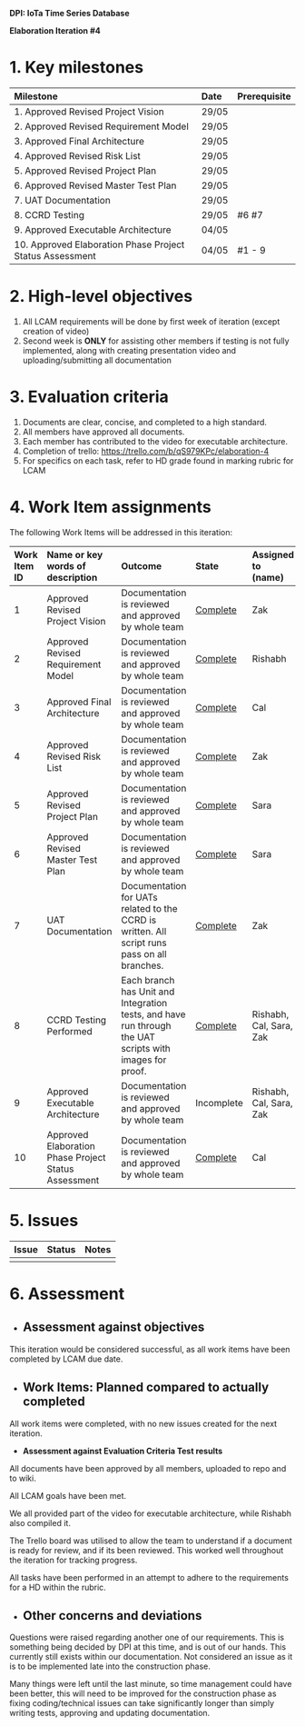 ﻿**DPI: IoTa Time Series Database**

**Elaboration Iteration #4**

# **1.  Key milestones**

|<a name="kix.3kqeo8x0pczp"></a>**Milestone**|**Date**|**Prerequisite**|
| :- | :- | :- |
|1. Approved Revised Project Vision|29/05||
|2. Approved Revised Requirement Model|29/05||
|3. Approved Final Architecture|29/05||
|4. Approved Revised Risk List|29/05||
|5. Approved Revised Project Plan|29/05||
|6. Approved Revised Master Test Plan|29/05||
|7. UAT Documentation|29/05||
|8. CCRD Testing|29/05|#6 #7|
|9. Approved Executable Architecture|04/05||
|10. Approved Elaboration Phase Project Status Assessment|04/05|#1 - 9|


# **2.  High-level objectives**
1. All LCAM requirements will be done by first week of iteration (except creation of video)
1. Second week is **ONLY** for assisting other members if testing is not fully implemented, along with creating presentation video and uploading/submitting all documentation

# **3.  Evaluation criteria**
1. Documents are clear, concise, and completed to a high standard.
1. All members have approved all documents.
1. Each member has contributed to the video for executable architecture.
1. Completion of trello: <https://trello.com/b/qS979KPc/elaboration-4>
1. For specifics on each task, refer to HD grade found in marking rubric for LCAM


#
#
#
#

#
# **4.  Work Item assignments**
The following Work Items will be addressed in this iteration:

|**Work Item ID**|**Name or key words of description**|**Outcome**|**State**|**Assigned to (name)**|**Estimated Hours**|**Hours worked** |**Estimate of hours remaining** |
| :- | :- | :- | :- | :- | :- | :- | :- |
|1|Approved Revised Project Vision|Documentation is reviewed and approved by whole team|[Complete](https://docs.google.com/document/d/19vtLoji1y4YA-eBB-riceI4nalCiMP7g/edit?usp=drive_link&ouid=105542707453657000248&rtpof=true&sd=true)|Zak|4|4|0|
|2|Approved Revised Requirement Model|Documentation is reviewed and approved by whole team|[Complete](https://docs.google.com/document/d/1BOrtQrBo7-0FRtevlBhd4BYNAEYb6yBA/edit?usp=drive_link&ouid=105542707453657000248&rtpof=true&sd=true)|Rishabh|4|4|0|
|3|Approved Final Architecture|Documentation is reviewed and approved by whole team|[Complete](https://docs.google.com/document/d/1se1a30kLpGDpuD1ftnsQPyrReufzt8FG/edit?usp=drive_link&ouid=105542707453657000248&rtpof=true&sd=true)|Cal|6|6|0|
|4|Approved Revised Risk List|Documentation is reviewed and approved by whole team|[Complete](https://docs.google.com/spreadsheets/d/1Pmiav81E3mrjCtWAaI6k3QF2Zgjf46zK/edit?usp=drive_link)|Zak|2|2|0|
|5|Approved Revised Project Plan|Documentation is reviewed and approved by whole team|[Complete](https://docs.google.com/document/d/1P8t4CHLNy3OwlkN_9w42ru0x_t7IKJFC/edit?usp=drive_link&ouid=105542707453657000248&rtpof=true&sd=true)|Sara|2|2|0|
|6|Approved Revised Master Test Plan|Documentation is reviewed and approved by whole team|[Complete](https://docs.google.com/document/d/1Ik-gc4K2oy5MVUMjpfXwLZJ_9DNMIxiH/edit?usp=drive_link&ouid=105542707453657000248&rtpof=true&sd=true)|Sara|2|2|0|
|7|UAT Documentation|Documentation for UATs related to the CCRD is written. All script runs pass on all branches.|[Complete](https://docs.google.com/document/d/1dHWcsnB4cbF50cXL5-Y8rE1BBmUydstv/edit?usp=drive_link&ouid=105542707453657000248&rtpof=true&sd=true)|Zak|3|3|0|
|8|CCRD Testing Performed|Each branch has Unit and Integration tests, and have run through the UAT scripts with images for proof.|[Complete](https://github.com/ZakhaevK/itc303-team3-broker/tree/master/303/tests)|Rishabh, Cal, Sara, Zak|4|4|0|
|9|Approved Executable Architecture|Documentation is reviewed and approved by whole team|Incomplete|Rishabh, Cal, Sara, Zak|5|4|1|
|10|Approved Elaboration Phase Project Status Assessment|Documentation is reviewed and approved by whole team|[Complete](https://docs.google.com/document/d/1se1a30kLpGDpuD1ftnsQPyrReufzt8FG/edit?usp=drive_link&ouid=105542707453657000248&rtpof=true&sd=true)|Cal|2|2|0|
#
# **5.  Issues**


|**Issue**|**Status**|**Notes**|
| :- | :- | :- |
||||

# **6.  Assessment**
- ## **Assessment against objectives**
This iteration would be considered successful, as all work items have been completed by LCAM due date.
- ## **Work Items: Planned compared to actually completed**
All work items were completed, with no new issues created for the next iteration.

- **Assessment against Evaluation Criteria Test results**

All documents have been approved by all members, uploaded to repo and to wiki.

All LCAM goals have been met.

We all provided part of the video for executable architecture, while Rishabh also compiled it.

The Trello board was utilised to allow the team to understand if a document is ready for review, and if its been reviewed. This worked well throughout the iteration for tracking progress.

All tasks have been performed in an attempt to adhere to the requirements for a HD within the rubric.
- ## **Other concerns and deviations**
Questions were raised regarding another one of our requirements. This is something being decided by DPI at this time, and is out of our hands. This currently still exists within our documentation. Not considered an issue as it is to be implemented late into the construction phase.

Many things were left until the last minute, so time management could have been better, this will need to be improved for the construction phase as fixing coding/technical issues can take significantly longer than simply writing tests, approving and updating documentation.




